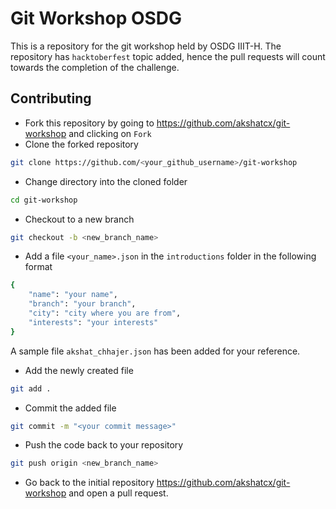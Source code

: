 # Git Workshop OSDG

This is a repository for the git workshop held by OSDG IIIT-H.
The repository has `hacktoberfest` topic added, hence the pull requests will count towards the completion of the challenge.

## Contributing

- Fork this repository by going to https://github.com/akshatcx/git-workshop and clicking on `Fork`
- Clone the forked repository
```bash
git clone https://github.com/<your_github_username>/git-workshop
```
- Change directory into the cloned folder
```bash
cd git-workshop
```
- Checkout to a new branch
```bash
git checkout -b <new_branch_name>
```
- Add a file `<your_name>.json` in the `introductions` folder in the following format
```bash
{
	"name": "your name",
	"branch": "your branch",
	"city": "city where you are from",
	"interests": "your interests"
}
```

A sample file `akshat_chhajer.json` has been added for your reference.

- Add the newly created file
```bash
git add .
```
- Commit the added file
```bash
git commit -m "<your commit message>"
```
- Push the code back to your repository
```bash
git push origin <new_branch_name>
```
- Go back to the initial repository https://github.com/akshatcx/git-workshop and open a pull request.





